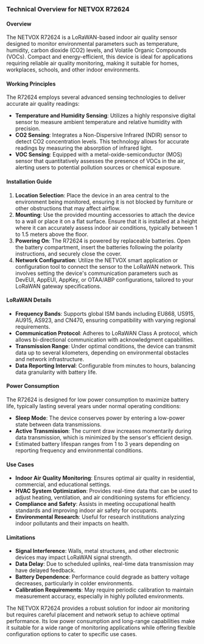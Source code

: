 ### Technical Overview for NETVOX R72624

#### Overview
The NETVOX R72624 is a LoRaWAN-based indoor air quality sensor designed to monitor environmental parameters such as temperature, humidity, carbon dioxide (CO2) levels, and Volatile Organic Compounds (VOCs). Compact and energy-efficient, this device is ideal for applications requiring reliable air quality monitoring, making it suitable for homes, workplaces, schools, and other indoor environments.

#### Working Principles
The R72624 employs several advanced sensing technologies to deliver accurate air quality readings:
- **Temperature and Humidity Sensing**: Utilizes a highly responsive digital sensor to measure ambient temperature and relative humidity with precision.
- **CO2 Sensing**: Integrates a Non-Dispersive Infrared (NDIR) sensor to detect CO2 concentration levels. This technology allows for accurate readings by measuring the absorption of infrared light.
- **VOC Sensing**: Equipped with a metal-oxide-semiconductor (MOS) sensor that quantitatively assesses the presence of VOCs in the air, alerting users to potential pollution sources or chemical exposure.

#### Installation Guide
1. **Location Selection**: Place the device in an area central to the environment being monitored, ensuring it is not blocked by furniture or other obstructions that may affect airflow.
2. **Mounting**: Use the provided mounting accessories to attach the device to a wall or place it on a flat surface. Ensure that it is installed at a height where it can accurately assess indoor air conditions, typically between 1 to 1.5 meters above the floor.
3. **Powering On**: The R72624 is powered by replaceable batteries. Open the battery compartment, insert the batteries following the polarity instructions, and securely close the cover.
4. **Network Configuration**: Utilize the NETVOX smart application or configuration tool to connect the sensor to the LoRaWAN network. This involves setting the device's communication parameters such as DevEUI, AppEUI, AppKey, or OTAA/ABP configurations, tailored to your LoRaWAN gateway specifications.

#### LoRaWAN Details
- **Frequency Bands**: Supports global ISM bands including EU868, US915, AU915, AS923, and CN470, ensuring compatibility with varying regional requirements.
- **Communication Protocol**: Adheres to LoRaWAN Class A protocol, which allows bi-directional communication with acknowledgment capabilities.
- **Transmission Range**: Under optimal conditions, the device can transmit data up to several kilometers, depending on environmental obstacles and network infrastructure.
- **Data Reporting Interval**: Configurable from minutes to hours, balancing data granularity with battery life.

#### Power Consumption
The R72624 is designed for low power consumption to maximize battery life, typically lasting several years under normal operating conditions:
- **Sleep Mode**: The device conserves power by entering a low-power state between data transmissions.
- **Active Transmission**: The current draw increases momentarily during data transmission, which is minimized by the sensor's efficient design.
- Estimated battery lifespan ranges from 1 to 3 years depending on reporting frequency and environmental conditions.

#### Use Cases
- **Indoor Air Quality Monitoring**: Ensures optimal air quality in residential, commercial, and educational settings.
- **HVAC System Optimization**: Provides real-time data that can be used to adjust heating, ventilation, and air conditioning systems for efficiency.
- **Compliance and Safety**: Assists in meeting occupational health standards and improving indoor air safety for occupants.
- **Environmental Research**: Useful for research institutions analyzing indoor pollutants and their impacts on health.

#### Limitations
- **Signal Interference**: Walls, metal structures, and other electronic devices may impact LoRaWAN signal strength.
- **Data Delay**: Due to scheduled uplinks, real-time data transmission may have delayed feedback.
- **Battery Dependence**: Performance could degrade as battery voltage decreases, particularly in colder environments.
- **Calibration Requirements**: May require periodic calibration to maintain measurement accuracy, especially in highly polluted environments.

The NETVOX R72624 provides a robust solution for indoor air monitoring but requires careful placement and network setup to achieve optimal performance. Its low power consumption and long-range capabilities make it suitable for a wide range of monitoring applications while offering flexible configuration options to cater to specific use cases.
